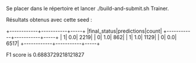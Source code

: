 Se placer dans le répertoire et lancer ./build-and-submit.sh Trainer.

Résultats obtenus avec cette seed :

+------------+-----------+-----+
|final_status|predictions|count|
+------------+-----------+-----+
|           1|        0.0| 2219|
|           0|        1.0|  862|
|           1|        1.0| 1129|
|           0|        0.0| 6517|
+------------+-----------+-----+


F1 score is 0.6883729218121827
